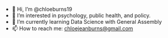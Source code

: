 - 👋 Hi, I’m @chloeburns19
- 👀 I’m interested in psychology, public health, and policy.
- 🌱 I’m currently learning Data Science with General Assembly
- 📫 How to reach me: chloejeanburns@gmail.com


